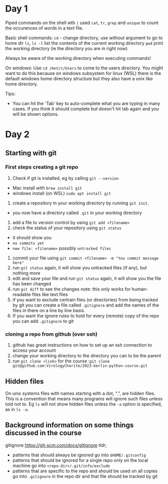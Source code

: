 # Day 1
Piped commands on the shell wth `|`
used `cat`, `tr`, `grep` and `unique` to count the occurences of words in a text file.

Basic shell commands:
`cd` - change directory, use without argument to go to home dir
`ls`, `ls -l` list the contents of the current working directory
`pwd` print the working directory (ie the directory you are in right now)

Always be aware of the working directory when executing commands!

On windows:
Use `cd /mnt/c/Users` to come to the users directory.
You might want to do this because on windows subsystem for linux (WSL) there is the default windows home directory structure
but they also have a unix like home directory.

Tips:
- You can hit the 'Tab' key to auto-complete what you are typing in many cases. 
  If you think it should complete but doesn't hit tab again and you will be shown options.

# Day 2

## Starting with git

### First steps creating a git repo

1. Check if git is installed, eg by calling `git --version`
  - Mac install with `brew install git`
  - windows install (on WSL) `sudo apt install git`
1. create a repository in your working directory by running `git init`.
  - you now have a directory called `.git` in your working directory
1. add a file to version control by using `git add <filename>`
1. check the status of your repository using `git status`
  - it should show you 
  -   `no commits yet`
  -   `new file: <filename>`
  possibly `untracked files`
1. commit your file using `git commit <filename> -m "You commit message here"`
1. run `git status` again, it will show you untracked files (if any), but nothing more
1. edit and save your file and run `git status` again, it will show you the file has been changed
1. run `git diff` to see the changes
  note: this only works for human-readable files like text files
1. if you want to exclude certrain files (or directories) from being tracked by git
  you can create a file called `.gitignore` and add the names of the files in there on a line by line basis.
1. If you want the ignore rules to hold for every (remote) copy of the repo you can add `.gitignore` to git

### cloning a repo from github (over ssh)
1. github has great instructions on how to set up an ssh connection to access your account
1. change your working directory to the directory you can to be the parent
1. run `git clone <link>`
  for the course :`git clone git@github.com:VirologyCharite/2023-berlin-python-course.git`


## Hidden files
On unix systems files with names starting with a dot, ".", are hidden files.
This is a convention that means many programs will ignore such files unless told not to.
Eg `ls` will not show hidden files unless the `-a` option is specified, as in `ls -a`.

## Background information on some things discussed in the course
gitignore https://git-scm.com/docs/gitignore
tldr; 
- patterns that should always be ignored go into `$HOME/.gitconfig`
- patterns that should be ignored for a single repo only on the local machine
  go into `<repo-dir>/.git/info/exclude`
- patterns that are specific to the repo and should be used on all copies go into
  `.gitignore` in the repo dir and that file should be tracked by git

